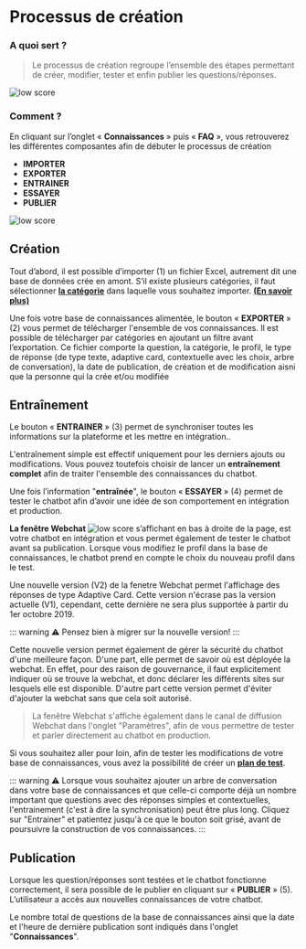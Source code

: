 # Processus de création

### A quoi sert ?

>Le processus de création regroupe l’ensemble des étapes permettant de créer, modifier, tester et enfin publier les questions/réponses.

<div class="image_center">
  <img :src="$withBase('/assets/img/fr/connaissances/creation1.png')" alt="low score">
</div>




### Comment ?


En cliquant sur l’onglet « **Connaissances** » puis « **FAQ** », vous retrouverez les différentes composantes afin de débuter le processus de création

-   **IMPORTER** 
-   **EXPORTER** 
-   **ENTRAINER** 
-   **ESSAYER** 
-   **PUBLIER** 

<div class="image_center">
  <img :src="$withBase('/assets/img/fr/connaissances/creation2.png')" alt="low score">
</div>




**Création**
------------------------------


Tout d’abord, il est possible d’importer (1) un fichier Excel, autrement dit une base de données crée en amont. S’il existe plusieurs catégories, il faut sélectionner [**la catégorie**](/articles/connaissances/categories.html) dans laquelle vous souhaitez importer. [**(En savoir plus)**](/articles/connaissances/faq.html)

Une fois votre base de connaissances alimentée, le bouton « **EXPORTER** » (2) vous permet de télécharger l'ensemble de vos connaissances. Il est possible de télécharger par catégories en ajoutant un filtre avant l’exportation. Ce fichier comporte la question, la catégorie, le profil, le type de réponse (de type texte, adaptive card, contextuelle avec les choix, arbre de conversation), la date de publication, de création et de modification aisni que la personne qui la crée et/ou modifiée


**Entraînement**
------------------------


Le bouton « **ENTRAINER** » (3) permet de synchroniser toutes les informations sur la plateforme et les mettre en intégration..

L'entraînement simple est effectif uniquement pour les derniers ajouts ou modifications. Vous pouvez toutefois choisir de lancer un **entraînement complet** afin de traiter l'ensemble des connaissances du chatbot.

Une fois l’information "**entraînée**", le bouton « **ESSAYER** » (4) permet de tester le chatbot afin d’avoir une idée de son comportement en intégration et production.



**La fenêtre Webchat** <img class="webchat_img" :src="$withBase('/assets/img/fr/connaissances/creation3.png')" alt="low score"> s’affichant en bas à droite de la page, est votre chatbot en intégration et vous permet également de tester le chatbot avant sa publication. Lorsque vous modifiez le profil dans la base de connaissances, le chatbot prend en compte le choix du nouveau profil dans le test.

Une nouvelle version (V2) de la fenetre Webchat permet l'affichage des réponses de type Adaptive Card. Cette version n'écrase pas la version actuelle (V1), cependant, cette dernière ne sera plus supportée à partir du 1er octobre 2019.

::: warning ⚠️
Pensez bien à migrer sur la nouvelle version!
:::

Cette nouvelle version permet également de gérer la sécurité du chatbot d'une meilleure façon. D'une part, elle permet de savoir où est déployée la webchat. En effet, pour des raison de gouvernance, il faut explicitement indiquer où se trouve la webchat, et donc déclarer les différents sites sur lesquels elle est disponible. D'autre part cette version permet d'éviter d'ajouter la webchat sans que cela soit autorisé.

>La fenêtre Webchat s'affiche également dans le canal de diffusion Webchat dans l'onglet "Paramètres", afin de vous permettre de tester et parler directement au chatbot en production.

Si vous souhaitez aller pour loin, afin de tester les modifications de votre base de connaissances, vous avez la possibilité de créer un [**plan de test**](/articles/connaissances/plan_de_test.html).

::: warning ⚠️
 Lorsque vous souhaitez ajouter un arbre de conversation dans votre base de connaissances et que celle-ci comporte déjà un nombre important que questions avec des réponses simples et contextuelles, l'entrainement (c'est à dire la synchronisation) peut être plus long. Cliquez sur "Entrainer" et patientez jusqu'à ce que le bouton soit grisé, avant de poursuivre la construction de vos connaissances.
:::



**Publication**
--------------------------


Lorsque les question/réponses sont testées et le chatbot fonctionne correctement, il sera possible de le publier en cliquant sur « **PUBLIER** » (5). L’utilisateur a accès aux nouvelles connaissances de votre chatbot.

Le nombre total de questions de la base de connaissances ainsi que la date et l'heure de dernière publication sont indiqués dans l'onglet "**Connaissances**".


